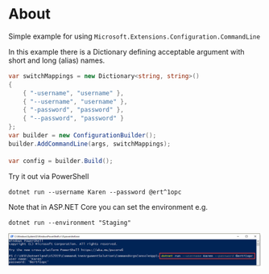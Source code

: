 ﻿# About

Simple example for using `Microsoft.Extensions.Configuration.CommandLine`

In this example there is a Dictionary defining acceptable argument with short and long (alias) names.

```csharp
var switchMappings = new Dictionary<string, string>()
{
    { "-username", "username" },
    { "--username", "username" },
    { "-password", "password" },
    { "--password", "password" }
};
var builder = new ConfigurationBuilder();
builder.AddCommandLine(args, switchMappings);

var config = builder.Build();
```

Try it out via PowerShell

```
dotnet run --username Karen --password @ert^1opc
```
Note that in ASP.NET Core you can set the environment e.g.

```
dotnet run --environment "Staging"
```


![img](../assets/figure7.png)